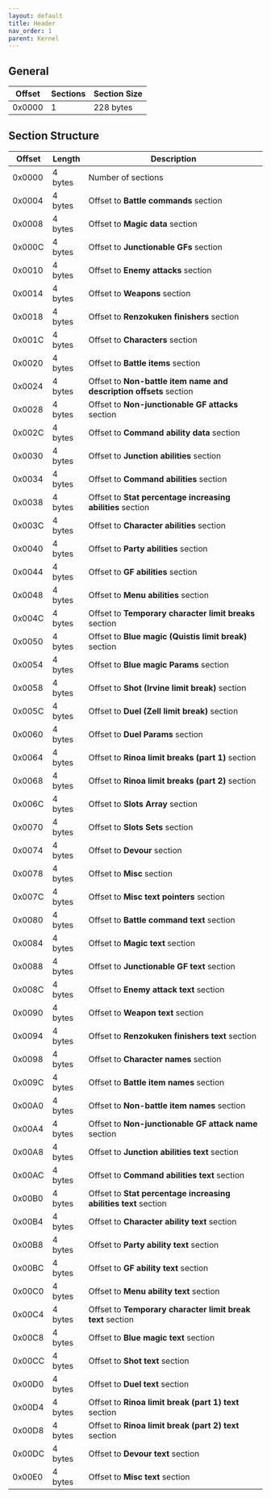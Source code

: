 ```yaml
---
layout: default
title: Header
nav_order: 1
parent: Kernel
---
```


## General

| Offset | Sections | Section Size |
|--------|----------|--------------|
| 0x0000 | 1        | 228 bytes    |

## Section Structure

| Offset | Length  | Description                                                        |
|--------|---------|--------------------------------------------------------------------|
| 0x0000 | 4 bytes | Number of sections                                                 |
| 0x0004 | 4 bytes | Offset to **Battle commands** section                              |
| 0x0008 | 4 bytes | Offset to **Magic data** section                                   |
| 0x000C | 4 bytes | Offset to **Junctionable GFs** section                             |
| 0x0010 | 4 bytes | Offset to **Enemy attacks** section                                |
| 0x0014 | 4 bytes | Offset to **Weapons** section                                      |
| 0x0018 | 4 bytes | Offset to **Renzokuken finishers** section                         |
| 0x001C | 4 bytes | Offset to **Characters** section                                   |
| 0x0020 | 4 bytes | Offset to **Battle items** section                                 |
| 0x0024 | 4 bytes | Offset to **Non-battle item name and description offsets** section |
| 0x0028 | 4 bytes | Offset to **Non-junctionable GF attacks** section                  |
| 0x002C | 4 bytes | Offset to **Command ability data** section                         |
| 0x0030 | 4 bytes | Offset to **Junction abilities** section                           |
| 0x0034 | 4 bytes | Offset to **Command abilities** section                            |
| 0x0038 | 4 bytes | Offset to **Stat percentage increasing abilities** section         |
| 0x003C | 4 bytes | Offset to **Character abilities** section                          |
| 0x0040 | 4 bytes | Offset to **Party abilities** section                              |
| 0x0044 | 4 bytes | Offset to **GF abilities** section                                 |
| 0x0048 | 4 bytes | Offset to **Menu abilities** section                               |
| 0x004C | 4 bytes | Offset to **Temporary character limit breaks** section             |
| 0x0050 | 4 bytes | Offset to **Blue magic (Quistis limit break)** section             |
| 0x0054 | 4 bytes | Offset to **Blue magic Params** section                            |
| 0x0058 | 4 bytes | Offset to **Shot (Irvine limit break)** section                    |
| 0x005C | 4 bytes | Offset to **Duel (Zell limit break)** section                      |
| 0x0060 | 4 bytes | Offset to **Duel Params** section                                  |
| 0x0064 | 4 bytes | Offset to **Rinoa limit breaks (part 1)** section                  |
| 0x0068 | 4 bytes | Offset to **Rinoa limit breaks (part 2)** section                  |
| 0x006C | 4 bytes | Offset to **Slots Array** section                                  |
| 0x0070 | 4 bytes | Offset to **Slots Sets** section                                   |
| 0x0074 | 4 bytes | Offset to **Devour** section                                       |
| 0x0078 | 4 bytes | Offset to **Misc** section                                         |
| 0x007C | 4 bytes | Offset to **Misc text pointers** section                           |
| 0x0080 | 4 bytes | Offset to **Battle command text** section                          |
| 0x0084 | 4 bytes | Offset to **Magic text** section                                   |
| 0x0088 | 4 bytes | Offset to **Junctionable GF text** section                         |
| 0x008C | 4 bytes | Offset to **Enemy attack text** section                            |
| 0x0090 | 4 bytes | Offset to **Weapon text** section                                  |
| 0x0094 | 4 bytes | Offset to **Renzokuken finishers text** section                    |
| 0x0098 | 4 bytes | Offset to **Character names** section                              |
| 0x009C | 4 bytes | Offset to **Battle item names** section                            |
| 0x00A0 | 4 bytes | Offset to **Non-battle item names** section                        |
| 0x00A4 | 4 bytes | Offset to **Non-junctionable GF attack name** section              |
| 0x00A8 | 4 bytes | Offset to **Junction abilities text** section                      |
| 0x00AC | 4 bytes | Offset to **Command abilities text** section                       |
| 0x00B0 | 4 bytes | Offset to **Stat percentage increasing abilities text** section    |
| 0x00B4 | 4 bytes | Offset to **Character ability text** section                       |
| 0x00B8 | 4 bytes | Offset to **Party ability text** section                           |
| 0x00BC | 4 bytes | Offset to **GF ability text** section                              |
| 0x00C0 | 4 bytes | Offset to **Menu ability text** section                            |
| 0x00C4 | 4 bytes | Offset to **Temporary character limit break text** section         |
| 0x00C8 | 4 bytes | Offset to **Blue magic text** section                              |
| 0x00CC | 4 bytes | Offset to **Shot text** section                                    |
| 0x00D0 | 4 bytes | Offset to **Duel text** section                                    |
| 0x00D4 | 4 bytes | Offset to **Rinoa limit break (part 1) text** section              |
| 0x00D8 | 4 bytes | Offset to **Rinoa limit break (part 2) text** section              |
| 0x00DC | 4 bytes | Offset to **Devour text** section                                  |
| 0x00E0 | 4 bytes | Offset to **Misc text** section                                    |